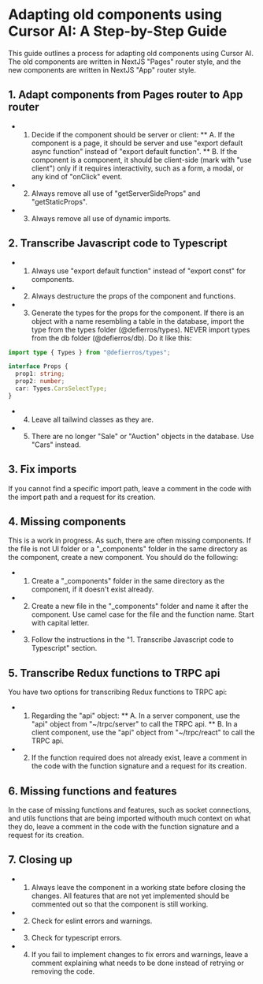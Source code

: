 # Adapting old components using Cursor AI: A Step-by-Step Guide

This guide outlines a process for adapting old components using Cursor AI. The old components are written in NextJS "Pages" router style, and the new components are written in NextJS "App" router style.

## 1. Adapt components from Pages router to App router

* 1. Decide if the component should be server or client:
** A. If the component is a page, it should be server and use "export default async function" instead of "export default function".
** B. If the component is a component, it should be client-side (mark with "use client") only if it requires interactivity, such as a form, a modal, or any kind of "onClick" event.
* 2. Always remove all use of "getServerSideProps" and "getStaticProps".
* 3. Always remove all use of dynamic imports.

## 2. Transcribe Javascript code to Typescript

* 1. Always use "export default function" instead of "export const" for components.
* 2. Always destructure the props of the component and functions.
* 3. Generate the types for the props for the component. If there is an object with a name resembling a table in the database, import the type from the types folder (@defierros/types). NEVER import types from the db folder (@defierros/db). Do it like this:
```typescript
import type { Types } from "@defierros/types";

interface Props {
  prop1: string;
  prop2: number;
  car: Types.CarsSelectType;
}
```
* 4. Leave all tailwind classes as they are.
* 5. There are no longer "Sale" or "Auction" objects in the database. Use "Cars" instead.

## 3. Fix imports
If you cannot find a specific import path, leave a comment in the code with the import path and a request for its creation.

## 4. Missing components

This is a work in progress. As such, there are often missing components. If the file is not UI folder or a "_components" folder in the same directory as the component, create a new component. You should do the following:

* 1. Create a "_components" folder in the same directory as the component, if it doesn't exist already.
* 2. Create a new file in the "_components" folder and name it after the component. Use camel case for the file and the function name. Start with capital letter.
* 3. Follow the instructions in the "1. Transcribe Javascript code to Typescript" section.

## 5. Transcribe Redux functions to TRPC api

You have two options for transcribing Redux functions to TRPC api:

* 1. Regarding the "api" object:
** A. In a server component, use the "api" object from "~/trpc/server" to call the TRPC api.
** B. In a client component, use the "api" object from "~/trpc/react" to call the TRPC api.
* 2. If the function required does not already exist, leave a comment in the code with the function signature and a request for its creation.

## 6. Missing functions and features

In the case of missing functions and features, such as socket connections, and utils functions that are being imported withouth much context on what they do, leave a comment in the code with the function signature and a request for its creation.

## 7. Closing up
* 1. Always leave the component in a working state before closing the changes. All features that are not yet implemented should be commented out so that the component is still working.
* 2. Check for eslint errors and warnings.
* 3. Check for typescript errors.
* 4. If you fail to implement changes to fix errors and warnings, leave a comment explaining what needs to be done instead of retrying or removing the code.
